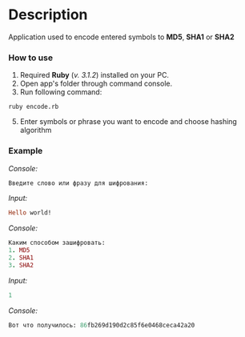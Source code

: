 # Description
Application used to encode entered symbols to **MD5**, **SHA1** or **SHA2** 

### How to use
1. Required **Ruby** (*v. 3.1.2*) installed on your PC.
2. Open app's folder through command console.
4. Run following command:

```
ruby encode.rb
```
5. Enter symbols or phrase you want to encode and choose hashing algorithm

### Example
*Console:*
```ruby
Введите слово или фразу для шифрования:
```
*Input:*
```ruby
Hello world!
```
*Console:*
```ruby
Каким способом зашифровать:
1. MD5
2. SHA1
3. SHA2
```
*Input:*
```ruby
1
```
*Console:*
```ruby
Вот что получилось: 86fb269d190d2c85f6e0468ceca42a20
```
